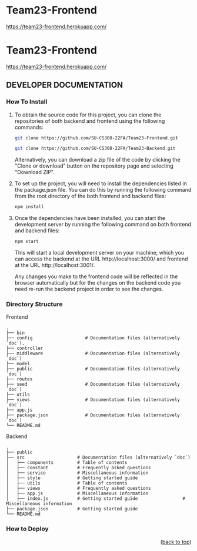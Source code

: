 # Team23-Frontend
https://team23-frontend.herokuapp.com/


# Team23-Frontend
https://team23-frontend.herokuapp.com/

## DEVELOPER DOCUMENTATION

### How To Install

1. To obtain the source code for this project, you can clone the repositories of both backend and frontend using the following commands:
   ```sh
   git clone https://github.com/SU-CS308-22FA/Team23-Frontend.git
   ``` 
   ```sh
   git clone https://github.com/SU-CS308-22FA/Team23-Backend.git
   ``` 
   Alternatively, you can download a zip file of the code by clicking the "Clone or download" button on the repository page and selecting "Download ZIP".

2. To set up the project, you will need to install the dependencies listed in the package.json file. You can do this by running the following command from the root directory of the both frontend and backend files:
   ```sh
   npm install
   ```
3. Once the dependencies have been installed, you can start the development server by running the following command on both frontend and backend files:
   ```js
   npm start
   ```
   This will start a local development server on your machine, which you can access the backend at the URL http://localhost:3000/ and frontend at the URL http://localhost:3001/. 
   
   Any changes you make to the frontend code will be reflected in the browser automatically but for the changes on the backend code you need re-run the backend project in order to see the changes.

### Directory Structure

Frontend 

    .
    ├── bin
    ├── config                    # Documentation files (alternatively `doc`),
    ├── controller
    ├── middleware                # Documentation files (alternatively `doc`)
    ├── model
    ├── public                    # Documentation files (alternatively `doc`)    
    ├── routes
    ├── seed                      # Documentation files (alternatively `doc`)    
    ├── utils
    ├── views                     # Documentation files (alternatively `doc`)
    ├── app.js
    ├── package.json              # Documentation files (alternatively `doc`)
    └── README.md  
    
   
 Backend

    .
    ├── public
    ├── src                    # Documentation files (alternatively `doc`)
    │   ├── components         # Table of contents
    │   ├── constant           # Frequently asked questions
    │   ├── service            # Miscellaneous information
    │   ├── style              # Getting started guide
    │   ├── utils              # Table of contents
    │   ├── views              # Frequently asked questions
    │   ├── app.js             # Miscellaneous information
    │   ├── index.js           # Getting started guide                 # Miscellaneous information
    ├── package.json           # Getting started guide
    └── README.md  


### How to Deploy

<p align="right">(<a href="#readme-top">back to top</a>)</p>


